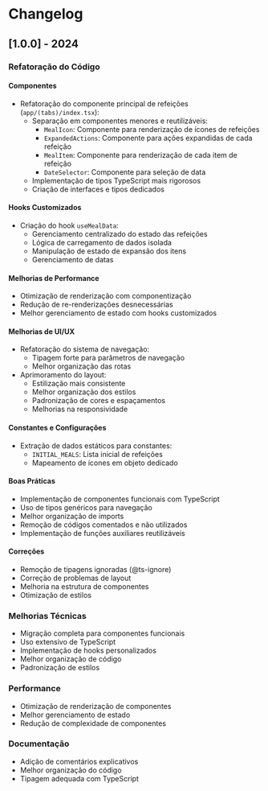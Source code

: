 # Changelog

## [1.0.0] - 2024

### Refatoração do Código

#### Componentes
- Refatoração do componente principal de refeições (`app/(tabs)/index.tsx`):
  - Separação em componentes menores e reutilizáveis:
    - `MealIcon`: Componente para renderização de ícones de refeições
    - `ExpandedActions`: Componente para ações expandidas de cada refeição
    - `MealItem`: Componente para renderização de cada item de refeição
    - `DateSelector`: Componente para seleção de data
  - Implementação de tipos TypeScript mais rigorosos
  - Criação de interfaces e tipos dedicados

#### Hooks Customizados
- Criação do hook `useMealData`:
  - Gerenciamento centralizado do estado das refeições
  - Lógica de carregamento de dados isolada
  - Manipulação de estado de expansão dos itens
  - Gerenciamento de datas

#### Melhorias de Performance
- Otimização de renderização com componentização
- Redução de re-renderizações desnecessárias
- Melhor gerenciamento de estado com hooks customizados

#### Melhorias de UI/UX
- Refatoração do sistema de navegação:
  - Tipagem forte para parâmetros de navegação
  - Melhor organização das rotas
- Aprimoramento do layout:
  - Estilização mais consistente
  - Melhor organização dos estilos
  - Padronização de cores e espaçamentos
  - Melhorias na responsividade

#### Constantes e Configurações
- Extração de dados estáticos para constantes:
  - `INITIAL_MEALS`: Lista inicial de refeições
  - Mapeamento de ícones em objeto dedicado

#### Boas Práticas
- Implementação de componentes funcionais com TypeScript
- Uso de tipos genéricos para navegação
- Melhor organização de imports
- Remoção de códigos comentados e não utilizados
- Implementação de funções auxiliares reutilizáveis

#### Correções
- Remoção de tipagens ignoradas (@ts-ignore)
- Correção de problemas de layout
- Melhoria na estrutura de componentes
- Otimização de estilos

### Melhorias Técnicas
- Migração completa para componentes funcionais
- Uso extensivo de TypeScript
- Implementação de hooks personalizados
- Melhor organização de código
- Padronização de estilos

### Performance
- Otimização de renderização de componentes
- Melhor gerenciamento de estado
- Redução de complexidade de componentes

### Documentação
- Adição de comentários explicativos
- Melhor organização do código
- Tipagem adequada com TypeScript 